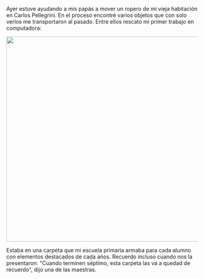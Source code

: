 <html><body><p>Ayer estuve ayudando a mis papás a mover un ropero de mi vieja habitación en Carlos Pellegrini. En el proceso encontré varios objetos que con solo verlos me transportaron al pasado. Entre ellos rescato mi primer trabajo en computadora:



<a href="/wp-content/uploads/2015/01/10419979_10205571562919286_5718518588050588559_n.jpg"><img class="aligncenter wp-image-5289 size-full" src="/wp-content/uploads/2015/01/10419979_10205571562919286_5718518588050588559_n.jpg" alt="" width="960" height="541"></a>



Estaba en una carpeta que mi escuela primaria armaba para cada alumno con elementos destacados de cada años. Recuerdo incluso cuando nos la presentaron: "Cuando terminen séptimo, esta carpeta las va a quedad de recuerdo", dijo una de las maestras.</p></body></html>